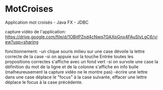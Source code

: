 # MotCroises
Application mot croisés - Java FX - JDBC 

capture vidéo de l'application:
https://drive.google.com/file/d/1OBjtPZnd4cNwq7GAXpGnx4FAuSIvLgC6/view?usp=sharing

fonctionnement:
-un clique souris milieu sur une case dévoile la lettre correcte de la case
-si on appuie sur la touche Entrée toutes les propositions correctes s'affiche avec un fond vert
-si on survole une case la définition du mot de la ligne et de la colonne s'affiche en info bulle (malheureusement la capture vidéo ne le montre pas)
-écrire une lettre dans une case déplace le "focus" à la case suivante, effacer une lettre déplace le focus à la case précédente.

